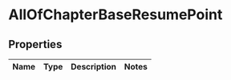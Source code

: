 # AllOfChapterBaseResumePoint

## Properties
Name | Type | Description | Notes
------------ | ------------- | ------------- | -------------
